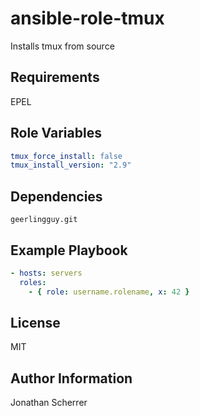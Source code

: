 ansible-role-tmux
=========

Installs tmux from source

Requirements
------------

EPEL

Role Variables
--------------

```yaml
tmux_force_install: false
tmux_install_version: "2.9"
```

Dependencies
------------

`geerlingguy.git`

Example Playbook
----------------

```yaml
- hosts: servers
  roles:
    - { role: username.rolename, x: 42 }
```

License
-------

MIT

Author Information
------------------

Jonathan Scherrer